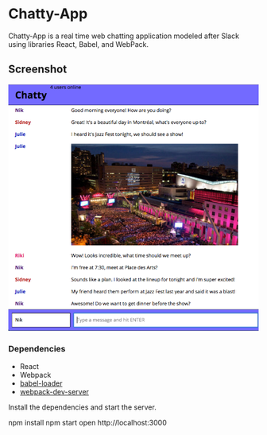 # Chatty-App

Chatty-App is a real time web chatting application modeled after Slack using libraries React, Babel, and WebPack.

## Screenshot
!["Screenshot of users chatting, including sending images"](https://github.com/TheTempas/chatty-app/blob/master/docs/users-chatting.png)

### Dependencies

* React
* Webpack
* [babel-loader](https://github.com/babel/babel-loader)
* [webpack-dev-server](https://github.com/webpack/webpack-dev-server)

Install the dependencies and start the server.

npm install
npm start
open http://localhost:3000
